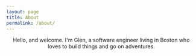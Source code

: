 ```yaml
---
layout: page
title: About
permalink: /about/
---
```


<p align="center">
Hello, and welcome. I'm Glen, a software engineer living in Boston who loves to build things and go on adventures.
<br />
<div class="headshot"></div>
</p>
